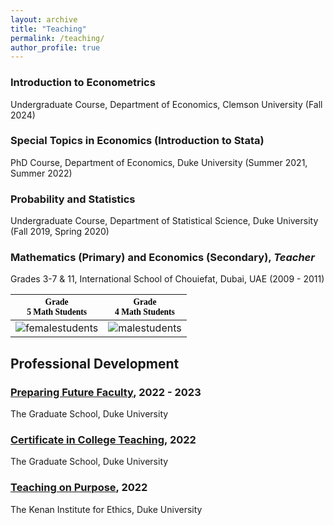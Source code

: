 ```yaml
---
layout: archive
title: "Teaching"
permalink: /teaching/
author_profile: true
---
```


### Introduction to Econometrics
Undergraduate Course, Department of Economics, Clemson University (Fall 2024)

### Special Topics in Economics (Introduction to Stata)
PhD Course, Department of Economics, Duke University (Summer 2021, Summer 2022)

### Probability and Statistics
Undergraduate Course, Department of Statistical Science, Duke University (Fall 2019, Spring 2020)

### Mathematics (Primary) and Economics (Secondary), *Teacher*
Grades 3-7 & 11, International School of Chouiefat, Dubai, UAE (2009 - 2011)

<code style="font-family:verdana; color : black">Grade 5 Math Students</code> | <code style="font-family:verdana; color : black">Grade 4 Math Students</code>
:-------------------------:|:-------------------------:
![femalestudents](https://adamsoliman.github.io/assets/Dubai007.JPG)  |  ![malestudents](https://adamsoliman.github.io/assets/Dubai008.JPG)

## Professional Development

### [Preparing Future Faculty](https://gradschool.duke.edu/professional-development/programs/preparing-future-faculty), 2022 - 2023
The Graduate School, Duke University

### [Certificate in College Teaching](https://gradschool.duke.edu/professional-development/programs/certificate-college-teaching), 2022
The Graduate School, Duke University

### [Teaching on Purpose](https://kenan.ethics.duke.edu/teaching-on-purpose/), 2022
The Kenan Institute for Ethics, Duke University
